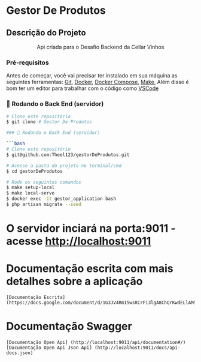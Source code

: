 # Gestor De Produtos 

## Descrição do Projeto
<p align="center">Api criada para o Desafio Backend da Cellar Vinhos</p>

### Pré-requisitos

Antes de começar, você vai precisar ter instalado em sua máquina as seguintes ferramentas:
[Git](https://git-scm.com), [Docker](https://www.docker.com/), [Docker Compose](https://docs.docker.com/compose/), [Make](https://howtoinstall.co/pt/make), 
Além disso é bom ter um editor para trabalhar com o código como [VSCode](https://code.visualstudio.com/)

### 🎲 Rodando o Back End (servidor)

```bash
# Clone este repositório
$ git clone # Gestor De Produtos 

### 🎲 Rodando o Back End (servidor)

```bash
# Clone este repositório
$ git@github.com:Theel123/gestorDeProdutos.git

# Acesse a pasta do projeto no terminal/cmd
$ cd gestorDeProdutos

# Rode os seguintes comandos
$ make setup-local
$ make local-serve
$ docker exec -it gestor_application bash
$ php artisan migrate --seed

```
# O servidor inciará na porta:9011 - acesse <http://localhost:9011>

# Documentação escrita com mais detalhes sobre a aplicação
```
[Documentação Escrita](https://docs.google.com/document/d/1G3JV4RmI5wsRCrFi3lgA8ChQrKwdELlAM5GFa_6kjt0/edit)

```
# Documentação Swagger
```
[Documentação Open Api] (http://localhost:9011/api/documentation#/)
[Documentação Open Api Json Api] (http://localhost:9011/docs/api-docs.json)

